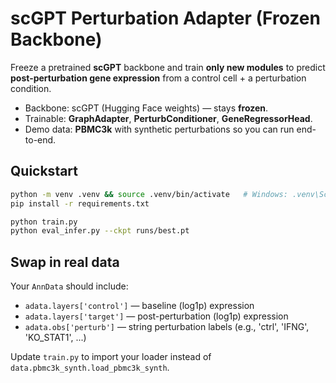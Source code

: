 # scGPT Perturbation Adapter (Frozen Backbone)

Freeze a pretrained **scGPT** backbone and train **only new modules** to predict
**post-perturbation gene expression** from a control cell + a perturbation condition.

- Backbone: scGPT (Hugging Face weights) — stays **frozen**.
- Trainable: **GraphAdapter**, **PerturbConditioner**, **GeneRegressorHead**.
- Demo data: **PBMC3k** with synthetic perturbations so you can run end-to-end.

## Quickstart

```bash
python -m venv .venv && source .venv/bin/activate   # Windows: .venv\Scripts\activate
pip install -r requirements.txt

python train.py
python eval_infer.py --ckpt runs/best.pt
```

## Swap in real data

Your `AnnData` should include:
- `adata.layers['control']`  — baseline (log1p) expression
- `adata.layers['target']`   — post-perturbation (log1p) expression
- `adata.obs['perturb']`     — string perturbation labels (e.g., 'ctrl', 'IFNG', 'KO_STAT1', ...)

Update `train.py` to import your loader instead of `data.pbmc3k_synth.load_pbmc3k_synth`.
